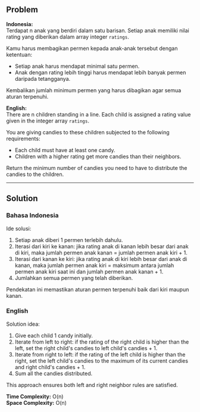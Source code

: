 ## Problem

**Indonesia:**  
Terdapat n anak yang berdiri dalam satu barisan. Setiap anak memiliki nilai rating yang diberikan dalam array integer `ratings`.

Kamu harus membagikan permen kepada anak-anak tersebut dengan ketentuan:
- Setiap anak harus mendapat minimal satu permen.
- Anak dengan rating lebih tinggi harus mendapat lebih banyak permen daripada tetangganya.

Kembalikan jumlah minimum permen yang harus dibagikan agar semua aturan terpenuhi.

**English:**  
There are n children standing in a line. Each child is assigned a rating value given in the integer array `ratings`.

You are giving candies to these children subjected to the following requirements:
- Each child must have at least one candy.
- Children with a higher rating get more candies than their neighbors.

Return the minimum number of candies you need to have to distribute the candies to the children.

---

## Solution

### Bahasa Indonesia

Ide solusi:
1. Setiap anak diberi 1 permen terlebih dahulu.
2. Iterasi dari kiri ke kanan: jika rating anak di kanan lebih besar dari anak di kiri, maka jumlah permen anak kanan = jumlah permen anak kiri + 1.
3. Iterasi dari kanan ke kiri: jika rating anak di kiri lebih besar dari anak di kanan, maka jumlah permen anak kiri = maksimum antara jumlah permen anak kiri saat ini dan jumlah permen anak kanan + 1.
4. Jumlahkan semua permen yang telah diberikan.

Pendekatan ini memastikan aturan permen terpenuhi baik dari kiri maupun kanan.

### English

Solution idea:
1. Give each child 1 candy initially.
2. Iterate from left to right: if the rating of the right child is higher than the left, set the right child's candies to left child's candies + 1.
3. Iterate from right to left: if the rating of the left child is higher than the right, set the left child's candies to the maximum of its current candies and right child's candies + 1.
4. Sum all the candies distributed.

This approach ensures both left and right neighbor rules are satisfied.

**Time Complexity:** O(n)  
**Space Complexity:** O(n)